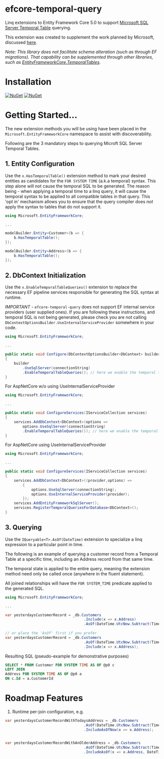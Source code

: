 # efcore-temporal-query

Linq extensions to Entity Framework Core 5.0 to support [Microsoft SQL Server Temporal Table](https://docs.microsoft.com/en-us/sql/relational-databases/tables/temporal-tables) querying.

This extension was created to supplement the work planned by Microsoft, discussed [here](https://github.com/dotnet/efcore/issues/4693).

*Note: This library does not facilitate schema alteration (such as through EF migrations).
That capability can be supplemented through other libraries, such as [EntityFrameworkCore.TemporalTables](https://github.com/findulov/EntityFrameworkCore.TemporalTables).*

# Installation
[![NuGet](https://img.shields.io/nuget/v/Dabble.EntityFrameworkCore.Temporal.Query.svg)](https://www.nuget.org/packages/Dabble.EntityFrameworkCore.Temporal.Query/)
[![NuGet](https://img.shields.io/nuget/dt/Dabble.EntityFrameworkCore.Temporal.Query.svg)](https://www.nuget.org/packages/Dabble.EntityFrameworkCore.Temporal.Query/)

# Getting Started...
The new extension methods you will be using have been placed in the `Microsoft.EntityFrameworkCore` namespace
to assist with discoverability.

Following are the 3 mandatory steps to querying Microft SQL Server Temporal Tables.


## 1. Entity Configuration

Use the `x.HasTemporalTable()` extension method to mark your desired entities as candidates for the `FOR SYSTEM TIME` (a.k.a temporal) syntax.
This step alone will not cause the temporal SQL to be generated.
The reason being - when applying a temporal time to a linq query, it will cause the temporal syntax to be applied to all compatible tables in that query.
This 'opt in' mechanism allows you to ensure that the query compiler does _not_ apply the syntax to tables that do not support it.

```csharp
using Microsoft.EntityFrameworkCore;

...

modelBuilder.Entity<Customer>(b => {
    b.HasTemporalTable();
});

modelBuilder.Entity<Address>(b => {
    b.HasTemporalTable();
});
```


## 2. DbContext Initialization

Use the `x.EnableTemporalTableQueries()` extension to replace the necessary EF pipeline services responsible for generating the SQL syntax at runtime.

*IMPORTANT* - `efcore-temporal-query` does not support EF internal service providers (user supplied ones). If you are following these instructions, and temporal SQL is not being generated, please check you are not calling `DbContextOptionsBuilder.UseInternalServiceProvider` somewhere in your code.

```csharp
using Microsoft.EntityFrameworkCore;

...

public static void Configure(DbContextOptionsBuilder<DbContext> builder, string connectionString)
{
    builder
        .UseSqlServer(connectionString)
        .EnableTemporalTableQueries(); // here we enable the temporal table sql generator
}
```

For AspNetCore w/o using UseInternalServiceProvider
```csharp
using Microsoft.EntityFrameworkCore;

...

public static void ConfigureServices(IServiceCollection services)
{
    services.AddDbContext<DbContext>(options => 
        options.UseSqlServer(connectionString)
        .EnableTemporalTableQueries()); // here we enable the temporal table sql generator
}
```

For AspNetCore using UseInternalServiceProvider
```csharp
using Microsoft.EntityFrameworkCore;

...

public static void ConfigureServices(IServiceCollection services)
{
    services.AddDbContext<DbContext>((provider,options) => 
		{
			options.UseSqlServer(connectionString);
			options.UseInternalServiceProvider(provider);
		});
	services.AddEntityFrameworkSqlServer();
	services.RegisterTemporalQueriesForDatabase<DbContext>();
}
```

## 3. Querying

Use the `IQueryable<T>.AsOf(DateTime)` extension to specialize a linq expression to a particular point in time.

The following is an example of querying a customer record from a Temporal Table at a specific
time, including an Address record from that same time.

The temporal state is applied to the entire query, meaning the extension method need only be called once (anywhere in the fluent statement).

All joined relationships will have the `FOR SYSTEM_TIME` predicate applied to the generated SQL.

```csharp
using Microsoft.EntityFrameworkCore;

...

var yesterdaysCustomerRecord = _db.Customers
                                    .Include(x => x.Address)
                                    .AsOf(DateTime.UtcNow.Subtract(TimeSpan.FromDays(1)));
                                    
// or place the 'AsOf' first if you prefer
var yesterdaysCustomerRecord = _db.Customers
                                    .AsOf(DateTime.UtcNow.Subtract(TimeSpan.FromDays(1)))
                                    .Include(x => x.Address);

```

Resulting SQL (pseudo-example for demonstrative purposes)

```sql
SELECT * FROM Customer FOR SYSTEM TIME AS OF @p0 c 
LEFT JOIN 
Address FOR SYSTEM TIME AS OF @p0 a 
ON c.Id = a.CustomerId
```

# Roadmap Features
1. Runtime per-join configuration, e.g.
```csharp
var yesterdaysCustomerRecordWithTodaysAddress = _db.Customers
                                    .AsOf(DateTime.UtcNow.Subtract(TimeSpan.FromDays(1)))
                                    .IncludeAsOfNow(x => x.Address);
                                    

var yesterdaysCustomerRecordWithAnOlderAddress = _db.Customers
                                    .AsOf(DateTime.UtcNow.Subtract(TimeSpan.FromDays(1)))
                                    .IncludeAsOf(x => x.Address, DateTime.UtcNow.Subtract(TimeSpan.FromHours(1)));
                                    
```
